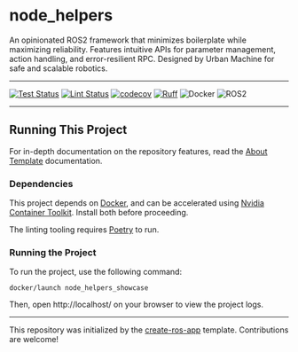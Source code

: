 # node_helpers
An opinionated ROS2 framework that minimizes boilerplate while maximizing reliability. Features intuitive APIs for parameter management, action handling, and error-resilient RPC. Designed by Urban Machine for safe and scalable robotics.

---

[![Test Status](https://github.com/urbanmachine/node_helpers/workflows/Test/badge.svg?branch=main)](https://github.com/urbanmachine/node_helpers/actions?query=workflow%3ATest)
[![Lint Status](https://github.com/urbanmachine/node_helpers/workflows/Lint/badge.svg?branch=main)](https://github.com/urbanmachine/node_helpers/actions?query=workflow%3ALint)
[![codecov](https://codecov.io/gh/urbanmachine/node_helpers/branch/main/graph/badge.svg)](https://codecov.io/gh/urbanmachine/node_helpers)
[![Ruff](https://img.shields.io/endpoint?url=https://raw.githubusercontent.com/astral-sh/ruff/main/assets/badge/v2.json)](https://github.com/astral-sh/ruff)
![Docker](https://img.shields.io/badge/docker-%230db7ed.svg?logo=docker&logoColor=white)
![ROS2](https://img.shields.io/badge/ros-%230A0FF9.svg?logo=ros&logoColor=white)

---

## Running This Project

For in-depth documentation on the repository features, read the [About Template](docs/about_template.md) documentation.

### Dependencies

This project depends on [Docker](https://docs.docker.com/get-docker/), and can be accelerated using [Nvidia Container Toolkit](https://docs.nvidia.com/datacenter/cloud-native/container-toolkit/latest/install-guide.html). Install both before proceeding.

The linting tooling requires [Poetry](https://python-poetry.org/docs/) to run.

### Running the Project

To run the project, use the following command:

```shell
docker/launch node_helpers_showcase
```

Then, open http://localhost/ on your browser to view the project logs.



---
This repository was initialized by the [create-ros-app](https://github.com/UrbanMachine/create-ros-app) template. Contributions are welcome!
